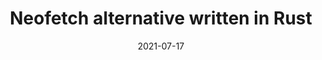 ---
title: Neofetch alternative written in Rust
description: Neofetch is a TUI (Terminal User Interface) system information tool written in Bash. Neofetch may be one the most well known terminal applications, and for a good reason. It's highly configurable. However, it is slow... really slow.
date: 2021-07-17
slug: neofetch-alt-rust
# image:
categories:
    - 
    -
---